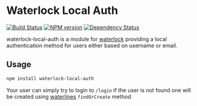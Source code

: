 # Waterlock Local Auth

[![Build Status](http://img.shields.io/travis/davidrivera/waterlock-local-auth.svg?style=flat)](https://travis-ci.org/davidrivera/waterlock-local-auth) [![NPM version](http://img.shields.io/npm/v/waterlock-local-auth.svg?style=flat)](http://badge.fury.io/js/waterlock-local-auth) [![Dependency Status](http://img.shields.io/gemnasium/davidrivera/waterlock-local-auth.svg?style=flat)](https://gemnasium.com/davidrivera/waterlock-local-auth)

waterlock-local-auth is a module for [waterlock](https://github.com/davidrivera/waterlock)
providing a local authentication method for users either based on username or email.

## Usage

```bash
npm install waterlock-local-auth
```

Your user can simply try to login to `/login` if the user is not found one will be created using [waterlines](https://github.com/balderdashy/waterline) `findOrCreate` method